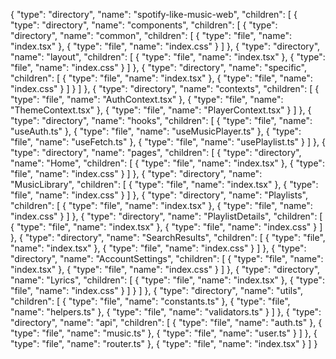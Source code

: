 {
"type": "directory",
"name": "spotify-like-music-web",
"children": [
{
"type": "directory",
"name": "components",
"children": [
{
"type": "directory",
"name": "common",
"children": [
{
"type": "file",
"name": "index.tsx"
},
{
"type": "file",
"name": "index.css"
}
]
},
{
"type": "directory",
"name": "layout",
"children": [
{
"type": "file",
"name": "index.tsx"
},
{
"type": "file",
"name": "index.css"
}
]
},
{
"type": "directory",
"name": "specific",
"children": [
{
"type": "file",
"name": "index.tsx"
},
{
"type": "file",
"name": "index.css"
}
]
}
]
},
{
"type": "directory",
"name": "contexts",
"children": [
{
"type": "file",
"name": "AuthContext.tsx"
},
{
"type": "file",
"name": "ThemeContext.tsx"
},
{
"type": "file",
"name": "PlayerContext.tsx"
}
]
},
{
"type": "directory",
"name": "hooks",
"children": [
{
"type": "file",
"name": "useAuth.ts"
},
{
"type": "file",
"name": "useMusicPlayer.ts"
},
{
"type": "file",
"name": "useFetch.ts"
},
{
"type": "file",
"name": "usePlaylist.ts"
}
]
},
{
"type": "directory",
"name": "pages",
"children": [
{
"type": "directory",
"name": "Home",
"children": [
{
"type": "file",
"name": "index.tsx"
},
{
"type": "file",
"name": "index.css"
}
]
},
{
"type": "directory",
"name": "MusicLibrary",
"children": [
{
"type": "file",
"name": "index.tsx"
},
{
"type": "file",
"name": "index.css"
}
]
},
{
"type": "directory",
"name": "Playlists",
"children": [
{
"type": "file",
"name": "index.tsx"
},
{
"type": "file",
"name": "index.css"
}
]
},
{
"type": "directory",
"name": "PlaylistDetails",
"children": [
{
"type": "file",
"name": "index.tsx"
},
{
"type": "file",
"name": "index.css"
}
]
},
{
"type": "directory",
"name": "SearchResults",
"children": [
{
"type": "file",
"name": "index.tsx"
},
{
"type": "file",
"name": "index.css"
}
]
},
{
"type": "directory",
"name": "AccountSettings",
"children": [
{
"type": "file",
"name": "index.tsx"
},
{
"type": "file",
"name": "index.css"
}
]
},
{
"type": "directory",
"name": "Lyrics",
"children": [
{
"type": "file",
"name": "index.tsx"
},
{
"type": "file",
"name": "index.css"
}
]
}
]
},
{
"type": "directory",
"name": "utils",
"children": [
{
"type": "file",
"name": "constants.ts"
},
{
"type": "file",
"name": "helpers.ts"
},
{
"type": "file",
"name": "validators.ts"
}
]
},
{
"type": "directory",
"name": "api",
"children": [
{
"type": "file",
"name": "auth.ts"
},
{
"type": "file",
"name": "music.ts"
},
{
"type": "file",
"name": "user.ts"
}
]
},
{
"type": "file",
"name": "router.ts"
},
{
"type": "file",
"name": "index.tsx"
}
]
}
